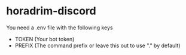 # horadrim-discord

You need a .env file with the following keys

<ul>
    <li>TOKEN (Your bot token)
    <li>PREFIX (The command prefix or leave this out to use "." by default)
<ul>
